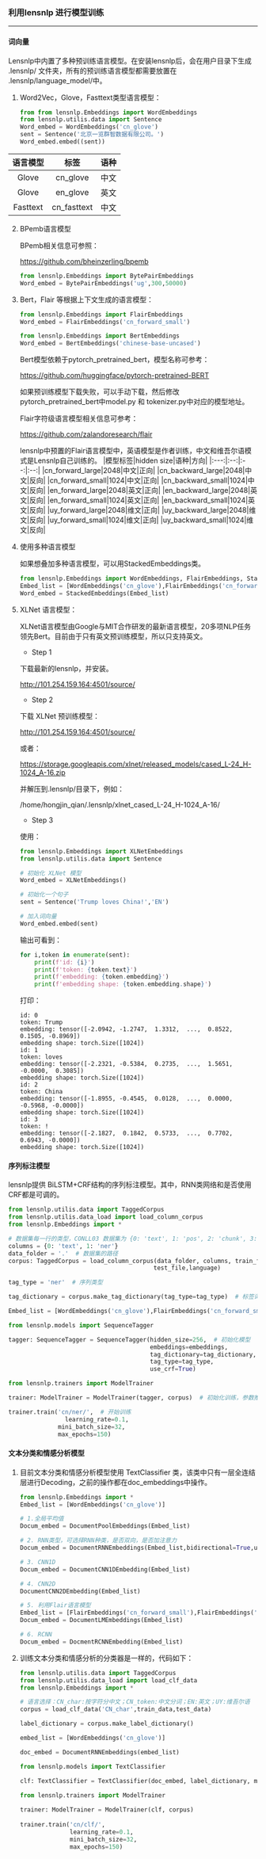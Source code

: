 ### 利用lensnlp 进行模型训练

---

#### 词向量

Lensnlp中内置了多种预训练语言模型。在安装lensnlp后，会在用户目录下生成 .lensnlp/ 文件夹，所有的预训练语言模型都需要放置在 .lensnlp/language_model/中。

1. Word2Vec，Glove，Fasttext类型语言模型：

   ```python
   from from lensnlp.Embeddings import WordEmbeddings
   from lensnlp.utilis.data import Sentence
   Word_embed = WordEmbeddings('cn_glove')
   sent = Sentence('北京一览群智数据有限公司。')
   Word_embed.embed((sent))
   ```
|语言模型|标签|语种|
|:--:|:---:|:---:|
|Glove|cn_glove|中文|
|Glove|en_glove|英文|
|Fasttext|cn_fasttext|中文|


2. BPemb语言模型

   BPemb相关信息可参照：
   
   https://github.com/bheinzerling/bpemb
   
   ```python
   from lensnlp.Embeddings import BytePairEmbeddings
   Word_embed = BytePairEmbeddings('ug',300,50000)
   ```
   
   
   
3. Bert，Flair 等根据上下文生成的语言模型：

   ```python
   from lensnlp.Embeddings import FlairEmbeddings
   Word_embed = FlairEmbeddings('cn_forward_small')
   
   from lensnlp.Embeddings import BertEmbeddings
   Word_embed = BertEmbeddings('chinese-base-uncased')
   ```

   Bert模型依赖于pytorch_pretrained_bert，模型名称可参考：

   https://github.com/huggingface/pytorch-pretrained-BERT

   如果预训练模型下载失败，可以手动下载，然后修改pytorch_pretrained_bert中model.py 和 tokenizer.py中对应的模型地址。

   Flair字符级语言模型相关信息可参考：

   https://github.com/zalandoresearch/flair

   lensnlp中预置的Flair语言模型中，英语模型是作者训练，中文和维吾尔语模式是Lensnlp自己训练的。
|模型标签|hidden size|语种|方向|
|:---:|:--:|:--:|:--:|
|cn_forward_large|2048|中文|正向|
|cn_backward_large|2048|中文|反向|
|cn_forward_small|1024|中文|正向|
|cn_backward_small|1024|中文|反向|
|en_forward_large|2048|英文|正向|
|en_backward_large|2048|英文|反向|
|en_forward_small|1024|英文|正向|
|en_backward_small|1024|英文|反向|
|uy_forward_large|2048|维文|正向|
|uy_backward_large|2048|维文|反向|
|uy_forward_small|1024|维文|正向|
|uy_backward_small|1024|维文|反向|

4. 使用多种语言模型

   如果想叠加多种语言模型，可以用StackedEmbeddings类。

   ```python
   from lensnlp.Embeddings import WordEmbeddings, FlairEmbeddings, StackedEmbeddings
   Embed_list = [WordEmbeddings('cn_glove'),FlairEmbeddings('cn_forward_small')]
   Word_embed = StackedEmbeddings(Embed_list)
   ```

5. XLNet 语言模型：

   XLNet语言模型由Google与MIT合作研发的最新语言模型，20多项NLP任务领先Bert。目前由于只有英文预训练模型，所以只支持英文。

   * Step 1

   下载最新的lensnlp，并安装。

   http://101.254.159.164:4501/source/

   * Step 2

   下载 XLNet 预训练模型： 

   http://101.254.159.164:4501/source/

   或者：

   https://storage.googleapis.com/xlnet/released_models/cased_L-24_H-1024_A-16.zip

   并解压到.lensnlp/目录下，例如：

   /home/hongjin_qian/.lensnlp/xlnet_cased_L-24_H-1024_A-16/

   * Step 3

   使用：

   ```python
   from lensnlp.Embeddings import XLNetEmbeddings
   from lensnlp.utilis.data import Sentence
   
   # 初始化 XLNet 模型
   Word_embed = XLNetEmbeddings()
   
   # 初始化一个句子
   sent = Sentence('Trump loves China!','EN')
   
   # 加入词向量
   Word_embed.embed(sent)
   ```

   输出可看到：

   ```python
   for i,token in enumerate(sent):
       print(f'id: {i}')
       print(f'token: {token.text}')
       print(f'embedding: {token.embedding}')
       print(f'embedding shape: {token.embedding.shape}')
   ```

   打印：

   ```shell
   id: 0
   token: Trump
   embedding: tensor([-2.0942, -1.2747,  1.3312,  ...,  0.8522,  0.1505, -0.8969])
   embedding shape: torch.Size([1024])
   id: 1
   token: loves
   embedding: tensor([-2.2321, -0.5384,  0.2735,  ...,  1.5651, -0.0000,  0.3085])
   embedding shape: torch.Size([1024])
   id: 2
   token: China
   embedding: tensor([-1.8955, -0.4545,  0.0128,  ...,  0.0000, -0.5968, -0.0000])
   embedding shape: torch.Size([1024])
   id: 3
   token: !
   embedding: tensor([-2.1827,  0.1842,  0.5733,  ...,  0.7702,  0.6943, -0.0000])
   embedding shape: torch.Size([1024])
   ```

   

#### 序列标注模型

lensnlp提供 BiLSTM+CRF结构的序列标注模型。其中，RNN类网络和是否使用CRF都是可调的。

```python
from lensnlp.utilis.data import TaggedCorpus
from lensnlp.utilis.data_load import load_column_corpus
from lensnlp.Embeddings import *

# 数据集每一行的类型，CONLL03 数据集为 {0: 'text', 1: 'pos', 2: 'chunk', 3: 'chunk'}
columns = {0: 'text', 1: 'ner'}  
data_folder = '.'  # 数据集的路径
corpus: TaggedCorpus = load_column_corpus(data_folder, columns, train_file,
                                         test_file,language)

tag_type = 'ner'  # 序列类型

tag_dictionary = corpus.make_tag_dictionary(tag_type=tag_type)  # 标签词典

Embed_list = [WordEmbeddings('cn_glove'),FlairEmbeddings('cn_forward_small')]

from lensnlp.models import SequenceTagger

tagger: SequenceTagger = SequenceTagger(hidden_size=256,  # 初始化模型
                                        embeddings=embeddings,
                                        tag_dictionary=tag_dictionary,
                                        tag_type=tag_type,
                                        use_crf=True)

from lensnlp.trainers import ModelTrainer

trainer: ModelTrainer = ModelTrainer(tagger, corpus)  # 初始化训练，参数推荐默认值

trainer.train('cn/ner/',  # 开始训练
            	learning_rate=0.1,
              mini_batch_size=32,
              max_epochs=150)
```



#### 文本分类和情感分析模型

1. 目前文本分类和情感分析模型使用 TextClassifier 类，该类中只有一层全连结层进行Decoding，之前的操作都在doc_embeddings中操作。

   ```python
   from lensnlp.Embeddings import *
   Embed_list = [WordEmbeddings('cn_glove')]
   
   # 1.全局平均值
   Docum_embed = DocumentPoolEmbeddings(Embed_list)
   
   # 2. RNN类型，可选择RNN种类，是否双向，是否加注意力
   Docum_embed = DocumentRNNEmbeddings(Embed_list,bidirectional=True,use_attention=True)
   
   # 3. CNN1D
   Docum_embed = DocumentCNN1DEmbedding(Embed_list)
   
   # 4. CNN2D
   DocumentCNN2DEmbedding(Embed_list)
   
   # 5. 利用Flair语言模型
   Embed_list = [FlairEmbeddings('cn_forward_small'),FlairEmbeddings('cn_backward_small')]
   Docum_embed = DocumentLMEmbeddings(Embed_list)
   
   # 6. RCNN
   Docum_embed = DocmentRCNNEmbedding(Embed_list)
   ```

   

2. 训练文本分类和情感分析的分类器是一样的，代码如下：

   ```python
   from lensnlp.utilis.data import TaggedCorpus
   from lensnlp.utilis.data_load import load_clf_data
   from lensnlp.Embeddings import *
   
   # 语言选择：CN_char:按字符分中文；CN_token:中文分词；EN:英文；UY:维吾尔语
   corpus = load_clf_data('CN_char',train_data,test_data) 
   
   label_dictionary = corpus.make_label_dictionary()
   
   embed_list = [WordEmbeddings('cn_glove')]
   
   doc_embed = DocumentRNNEmbeddings(embed_list)
   
   from lensnlp.models import TextClassifier
   
   clf: TextClassifier = TextClassifier(doc_embed, label_dictionary, multi_label=False)
     
   from lensnlp.trainers import ModelTrainer
   
   trainer: ModelTrainer = ModelTrainer(clf, corpus)
     
   trainer.train('cn/clf/',
                 learning_rate=0.1,
                 mini_batch_size=32,
                 max_epochs=150)
   ```

   